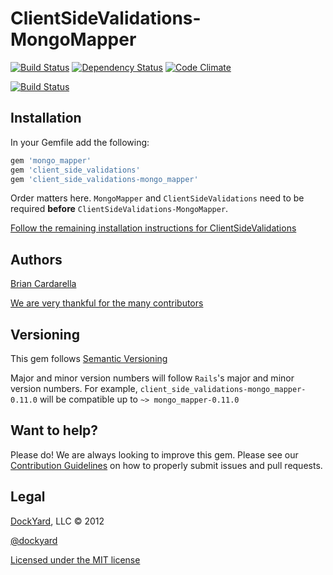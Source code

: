 # ClientSideValidations-MongoMapper #

[![Build Status](https://secure.travis-ci.org/dockyard/client_side_validations-mongo_mapper.png?branch=master)](http://travis-ci.org/dockyard/client_side_validations-mongo_mapper)
[![Dependency Status](https://gemnasium.com/dockyard/client_side_validations-mongo_mapper.png?travis)](https://gemnasium.com/dockyard/client_side_validations-mongo_mapper)
[![Code Climate](https://codeclimate.com/badge.png)](https://codeclimate.com/github/dockyard/client_side_validations-mongo_mapper)

[![Build Status](http://travis-ci.org/dockyard/client_side_validations-mongo_mapper.png)](http://travis-ci.org/dockyard/client_side_validations-mongo_mapper)

## Installation ##

In your Gemfile add the following:

```ruby
gem 'mongo_mapper'
gem 'client_side_validations'
gem 'client_side_validations-mongo_mapper'
```

Order matters here. `MongoMapper` and `ClientSideValidations` need to be
required **before** `ClientSideValidations-MongoMapper`.

[Follow the remaining installation instructions for ClientSideValidations](https://github.com/bcardarella/client_side_validations/tree/3-2-stable/README.md)

## Authors ##

[Brian Cardarella](http://twitter.com/bcardarella)

[We are very thankful for the many contributors](https://github.com/dockyard/client_side_validations-mongo_mapper/graphs/contributors)

## Versioning ##

This gem follows [Semantic Versioning](http://semver.org)

Major and minor version numbers will follow `Rails`'s major and
minor version numbers. For example,
`client_side_validations-mongo_mapper-0.11.0` will be compatible up to 
`~> mongo_mapper-0.11.0`

## Want to help? ##

Please do! We are always looking to improve this gem. Please see our
[Contribution Guidelines](https://github.com/dockyard/client_side_validations-mongo_mapper/blob/master/CONTRIBUTING.md)
on how to properly submit issues and pull requests.

## Legal ##

[DockYard](http://dockyard.com), LLC &copy; 2012

[@dockyard](http://twitter.com/dockyard)

[Licensed under the MIT license](http://www.opensource.org/licenses/mit-license.php)

